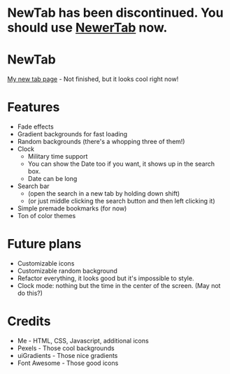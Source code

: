 # NewTab has been discontinued. You should use [NewerTab](https://thev360.github.io/NewerTab) now.

# NewTab
[My new tab page](https://thev360.github.io/NewTab) - Not finished, but it looks cool right now!

# Features
* Fade effects
* Gradient backgrounds for fast loading
* Random backgrounds (there's a whopping three of them!)
* Clock
	* Military time support
	* You can show the Date too if you want, it shows up in the search box.
	* Date can be long
* Search bar
	* (open the search in a new tab by holding down shift)
	* (or just middle clicking the search button and then left clicking it)
* Simple premade bookmarks (for now)
* Ton of color themes

# Future plans
* Customizable icons
* Customizable random background
* Refactor everything, it looks good but it's impossible to style.
* Clock mode: nothing but the time in the center of the screen. (May not do this?)

# Credits
* Me - HTML, CSS, Javascript, additional icons
* Pexels - Those cool backgrounds
* uiGradients - Those nice gradients
* Font Awesome - Those good icons
